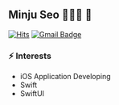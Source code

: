 ## Minju Seo 👩🏻‍💻 👋

[![Hits](https://hits.seeyoufarm.com/api/count/incr/badge.svg?url=https%3A%2F%2Fgithub.com%2FSEOMINJUUU%2Fhit-counter&count_bg=%23FF4A4A&title_bg=%23666565&icon=&icon_color=%23E7E7E7&title=hits&edge_flat=false)](https://hits.seeyoufarm.com)
[![Gmail Badge](https://img.shields.io/badge/Gmail-d14836?style=flat-square&logo=Gmail&logoColor=white&link=mailto:minju1307@gmail.com)](mailto:minju1307@gmail.com)


### ⚡  Interests 
- iOS Application Developing
- Swift
- SwiftUI



<!-- <img src="https://user-images.githubusercontent.com/26273678/106936556-144c5400-6760-11eb-9642-10283560d842.png" width="500"> -->

<!--
[Minju's github stats](https://github-readme-stats.vercel.app/api?username=SEOMINJUUU&show_icons=true) 
-->


<!--
**SEOMINJUUU/SEOMINJUUU** is a ✨ _special_ ✨ repository because its `README.md` (this file) appears on your GitHub profile.

Here are some ideas to get you started:

- 🔭 I’m currently working on ...
- 🌱 I’m currently learning ...
- 👯 I’m looking to collaborate on ...
- 🤔 I’m looking for help with ...
- 💬 Ask me about ...
- 📫 How to reach me: ...
- 😄 Pronouns: ...
- ⚡ Fun fact: ...
-->
